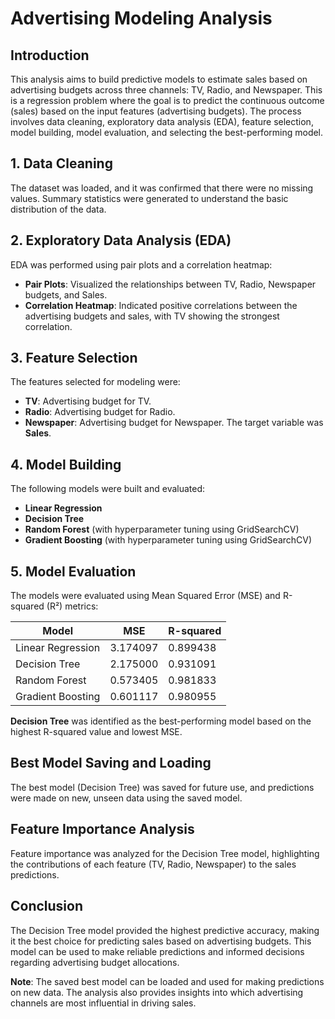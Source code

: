 # Advertising Modeling Analysis


## Introduction
This analysis aims to build predictive models to estimate sales based on advertising budgets across three channels: TV, Radio, and Newspaper. This is a regression problem where the goal is to predict the continuous outcome (sales) based on the input features (advertising budgets). The process involves data cleaning, exploratory data analysis (EDA), feature selection, model building, model evaluation, and selecting the best-performing model.

## 1. Data Cleaning
The dataset was loaded, and it was confirmed that there were no missing values. Summary statistics were generated to understand the basic distribution of the data.

## 2. Exploratory Data Analysis (EDA)
EDA was performed using pair plots and a correlation heatmap:
- **Pair Plots**: Visualized the relationships between TV, Radio, Newspaper budgets, and Sales.
- **Correlation Heatmap**: Indicated positive correlations between the advertising budgets and sales, with TV showing the strongest correlation.

## 3. Feature Selection
The features selected for modeling were:
- **TV**: Advertising budget for TV.
- **Radio**: Advertising budget for Radio.
- **Newspaper**: Advertising budget for Newspaper.
The target variable was **Sales**.

## 4. Model Building
The following models were built and evaluated:
- **Linear Regression**
- **Decision Tree**
- **Random Forest** (with hyperparameter tuning using GridSearchCV)
- **Gradient Boosting** (with hyperparameter tuning using GridSearchCV)

## 5. Model Evaluation
The models were evaluated using Mean Squared Error (MSE) and R-squared (R²) metrics:

| Model              | MSE       | R-squared |
|--------------------|-----------|-----------|
| Linear Regression  | 3.174097  | 0.899438  |
| Decision Tree      | 2.175000  | 0.931091  |
| Random Forest      | 0.573405  | 0.981833  |
| Gradient Boosting  | 0.601117  | 0.980955  |



**Decision Tree** was identified as the best-performing model based on the highest R-squared value and lowest MSE.

## Best Model Saving and Loading
The best model (Decision Tree) was saved for future use, and predictions were made on new, unseen data using the saved model.

## Feature Importance Analysis
Feature importance was analyzed for the Decision Tree model, highlighting the contributions of each feature (TV, Radio, Newspaper) to the sales predictions.

## Conclusion
The Decision Tree model provided the highest predictive accuracy, making it the best choice for predicting sales based on advertising budgets. This model can be used to make reliable predictions and informed decisions regarding advertising budget allocations.

**Note**: The saved best model can be loaded and used for making predictions on new data. The analysis also provides insights into which advertising channels are most influential in driving sales.
